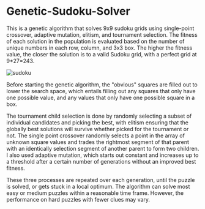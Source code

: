 # Genetic-Sudoku-Solver

This is a genetic algorithm that solves 9x9 sudoku grids using single-point crossover, adaptive mutation, elitism, and tournament selection. The fitness of each solution in the population is evaluated based on the number of unique numbers in each row, column, and 3x3 box. The higher the fitness value, the closer the solution is to a valid Sudoku grid, with a perfect grid at 9*27=243.

![sudoku](https://github.com/DanielT504/Genetic-Sudoku-Solver/assets/62156098/469fecd5-20bc-44e0-86a8-21d9810067fc)

Before starting the genetic algorithm, the "obvious" squares are filled out to lower the search space, which entails filling out any squares that only have one possible value, and any values that only have one possible square in a box.

The tournament child selection is done by randomly selecting a subset of individual candidates and picking the best, with elitism ensuring that the globally best solutions will survive whether picked for the tournament or not.
The single point crossover randomly selects a point in the array of unknown square values and trades the rightmost segment of that parent with an identically selection segment of another parent to form two children. 
I also used adaptive mutation, which starts out constant and increases up to a threshold after a certain number of generations without an improved best fitness.

These three processes are repeated over each generation, until the puzzle is solved, or gets stuck in a local optimum. The algorithm can solve most easy or medium puzzles within a reasonable time frame. However, the performance on hard puzzles with fewer clues may vary.
